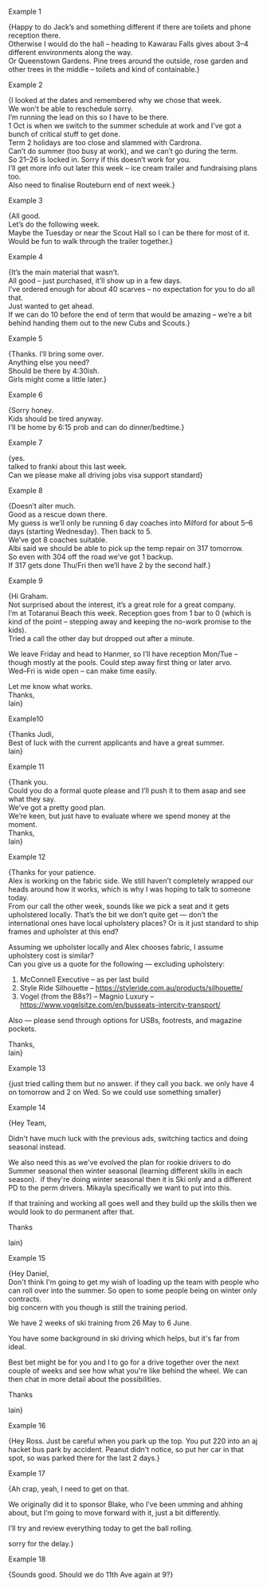 Example 1

{Happy to do Jack’s and something different if there are toilets and phone reception there.  
Otherwise I would do the hall – heading to Kawarau Falls gives about 3–4 different environments along the way.  
Or Queenstown Gardens. Pine trees around the outside, rose garden and other trees in the middle – toilets and kind of containable.}

Example 2

{I looked at the dates and remembered why we chose that week.  
We won’t be able to reschedule sorry.  
I’m running the lead on this so I have to be there.  
1 Oct is when we switch to the summer schedule at work and I’ve got a bunch of critical stuff to get done.  
Term 2 holidays are too close and slammed with Cardrona.  
Can’t do summer (too busy at work), and we can’t go during the term.  
So 21–26 is locked in. Sorry if this doesn’t work for you.  
I’ll get more info out later this week – ice cream trailer and fundraising plans too.  
Also need to finalise Routeburn end of next week.}

Example 3

{All good.  
Let’s do the following week.  
Maybe the Tuesday or near the Scout Hall so I can be there for most of it.  
Would be fun to walk through the trailer together.}

Example 4

{It’s the main material that wasn’t.  
All good – just purchased, it’ll show up in a few days.  
I’ve ordered enough for about 40 scarves – no expectation for you to do all that.  
Just wanted to get ahead.  
If we can do 10 before the end of term that would be amazing – we’re a bit behind handing them out to the new Cubs and Scouts.}

Example 5

{Thanks. I’ll bring some over.  
Anything else you need?  
Should be there by 4:30ish.  
Girls might come a little later.}

Example 6

{Sorry honey.  
Kids should be tired anyway.  
I’ll be home by 6:15 prob and can do dinner/bedtime.}

Example  7

{yes.  
talked to franki about this last week.  
Can we please make all driving jobs visa support standard}

Example  8

{Doesn’t alter much.  
Good as a rescue down there.  
My guess is we’ll only be running 6 day coaches into Milford for about 5–6 days (starting Wednesday). Then back to 5.  
We’ve got 8 coaches suitable.  
Albi said we should be able to pick up the temp repair on 317 tomorrow.  
So even with 304 off the road we’ve got 1 backup.  
If 317 gets done Thu/Fri then we’ll have 2 by the second half.}

Example 9

{Hi Graham.  
Not surprised about the interest, it’s a great role for a great company.  
I’m at Totaranui Beach this week. Reception goes from 1 bar to 0 (which is kind of the point – stepping away and keeping the no-work promise to the kids).  
Tried a call the other day but dropped out after a minute.

We leave Friday and head to Hanmer, so I’ll have reception Mon/Tue – though mostly at the pools. Could step away first thing or later arvo.  
Wed–Fri is wide open – can make time easily.

Let me know what works.  
Thanks,  
Iain}

Example10

{Thanks Judi,  
Best of luck with the current applicants and have a great summer.  
Iain}

Example 11

{Thank you.  
Could you do a formal quote please and I’ll push it to them asap and see what they say.  
We’ve got a pretty good plan.  
We’re keen, but just have to evaluate where we spend money at the moment.  
Thanks,  
Iain}

Example 12

{Thanks for your patience.  
Alex is working on the fabric side. We still haven’t completely wrapped our heads around how it works, which is why I was hoping to talk to someone today.  
From our call the other week, sounds like we pick a seat and it gets upholstered locally. That’s the bit we don’t quite get — don’t the international ones have local upholstery places? Or is it just standard to ship frames and upholster at this end?

Assuming we upholster locally and Alex chooses fabric, I assume upholstery cost is similar?  
Can you give us a quote for the following — excluding upholstery:

1. McConnell Executive – as per last build
2. Style Ride Silhouette – https://styleride.com.au/products/silhouette/
3. Vogel (from the B8s?) – Magnio Luxury – https://www.vogelsitze.com/en/busseats-intercity-transport/

Also — please send through options for USBs, footrests, and magazine pockets.

Thanks,  
Iain}

Example 13

{just tried calling them but no answer. 
if they call you back. 
we only have 4 on tomorrow and 2 on Wed. 
So we could use something smaller}

Example 14

{Hey Team, 

Didn't have much luck with the previous ads, switching tactics and doing seasonal instead. 

We also need this as we've evolved the plan for rookie drivers to do Summer seasonal then winter seasonal (learning different skills in each season).  if they're doing winter seasonal then it is Ski only and a different PD to the perm drivers. Mikayla specifically we want to put into this. 

If that training and working all goes well and they build up the skills then we would look to do permanent after that.

Thanks

Iain}

Example 15

{Hey Daniel,   
Don't think I'm going to get my wish of loading up the team with people who can roll over into the summer. So open to some people being on winter only contracts.   
big concern with you though is still the training period. 

We have 2 weeks of ski training from 26 May to 6 June. 

You have some background in ski driving which helps, but it's far from ideal. 

Best bet might be for you and I to go for a drive together over the next couple of weeks and see how what you're like behind the wheel. We can then chat in more detail about the possibilities. 

Thanks

Iain}

Example 16

{Hey Ross.
Just be careful when you park up the top.
You put 220 into an aj hacket bus park by accident.
Peanut didn't notice, so put her car in that spot, so was parked there for the last 2 days.}



Example 17

{Ah crap, yeah, I need to get on that.

We originally did it to sponsor Blake, who I’ve been umming and ahhing about, but I’m going to move forward with it, just a bit differently.

I’ll try and review everything today to get the ball rolling.

sorry for the delay.}



Example 18

{Sounds good. 
Should we do 11th Ave again at 9?}
